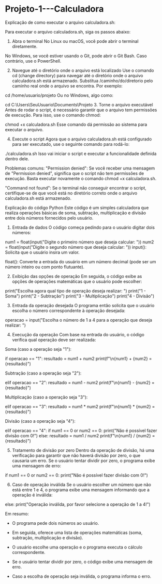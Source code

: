 # Projeto-1---Calculadora

Explicação de como executar o arquivo calculadora.sh:

Para executar o arquivo calculadora.sh, siga os passos abaixo:

1. Abra o terminal
No Linux ou macOS, você pode abrir o terminal diretamente.

No Windows, se você estiver usando o Git, pode abrir o Git Bash. Caso contrário, use o PowerShell.

2. Navegue até o diretório onde o arquivo está localizado
Use o comando cd (change directory) para navegar até o diretório onde o arquivo calculadora.sh está armazenado. Substitua /caminho/do/diretorio pelo caminho real onde o arquivo se encontra. Por exemplo:

cd /home/usuario/projeto
Ou no Windows, algo como:

cd C:\Users\SeuUsuario\Documents\Projeto
3. Torne o arquivo executável
Antes de rodar o script, é necessário garantir que o arquivo tem permissões de execução. Para isso, use o comando chmod:

chmod +x calculadora.sh
Esse comando dá permissão ao sistema para executar o arquivo.

4. Execute o script
Agora que o arquivo calculadora.sh está configurado para ser executado, use o seguinte comando para rodá-lo:

./calculadora.sh
Isso vai iniciar o script e executar a funcionalidade definida dentro dele.

Problemas comuns:
"Permission denied": Se você receber uma mensagem de "Permission denied", significa que o script não tem permissões de execução. Basta executar novamente o comando chmod +x calculadora.sh.

"Command not found": Se o terminal não conseguir encontrar o script, certifique-se de que você está no diretório correto onde o arquivo calculadora.sh está armazenado.


Explicação do código Python
Este código é um simples calculadora que realiza operações básicas de soma, subtração, multiplicação e divisão entre dois números fornecidos pelo usuário.

1. Entrada de dados
O código começa pedindo para o usuário digitar dois números:

num1 = float(input("Digite o primeiro número que deseja calcular: "))
num2 = float(input("Digite o segundo número que deseja calcular: "))
input(): Solicita que o usuário insira um valor.

float(): Converte a entrada do usuário em um número decimal (pode ser um número inteiro ou com ponto flutuante).

2. Exibição das opções de operação
Em seguida, o código exibe as opções de operações matemáticas que o usuário pode escolher:

print("Escolha agora qual tipo de operação deseja realizar: ")
print("1 - Soma")
print("2 - Subtração")
print("3 - Multiplicação")
print("4 - Divisão")

3. Entrada da operação desejada
O programa então solicita que o usuário escolha o número correspondente à operação desejada:

operacao = input("Escolha o número de 1 a 4 para a operação que deseja realizar: ")

4. Execução da operação
Com base na entrada do usuário, o código verifica qual operação deve ser realizada:

Soma (caso a operação seja "1"):

if operacao == "1":
  resultado = num1 + num2
  print(f"\n{num1} + {num2} = {resultado}")
  
Subtração (caso a operação seja "2"):

elif operacao == "2":
  resultado = num1 - num2
  print(f"\n{num1} - {num2} = {resultado}")
  
Multiplicação (caso a operação seja "3"):

elif operacao == "3":
  resultado = num1 * num2
  print(f"\n{num1} * {num2} = {resultado}")
  
Divisão (caso a operação seja "4"):

elif operacao == "4":
  if num1 == 0 or num2 == 0:
    print("Não é possível fazer divisão com 0!")
  else:
    resultado = num1 / num2
    print(f"\n{num1} / {num2} = {resultado}")
    
5. Tratamento de divisão por zero
Dentro da operação de divisão, há uma verificação para garantir que não haverá divisão por zero, o que causaria um erro. Se o usuário tentar dividir por zero, o programa exibe uma mensagem de erro:

if num1 == 0 or num2 == 0:
  print("Não é possível fazer divisão com 0!")
  
6. Caso de operação inválida
Se o usuário escolher um número que não está entre 1 e 4, o programa exibe uma mensagem informando que a operação é inválida:

else:
  print("Operação inválida, por favor selecione a operação de 1 a 4!")

  Em resumo: 

- O programa pede dois números ao usuário.

- Em seguida, oferece uma lista de operações matemáticas (soma, subtração, multiplicação e divisão).

- O usuário escolhe uma operação e o programa executa o cálculo correspondente.

- Se o usuário tentar dividir por zero, o código exibe uma mensagem de erro.

- Caso a escolha de operação seja inválida, o programa informa o erro.
